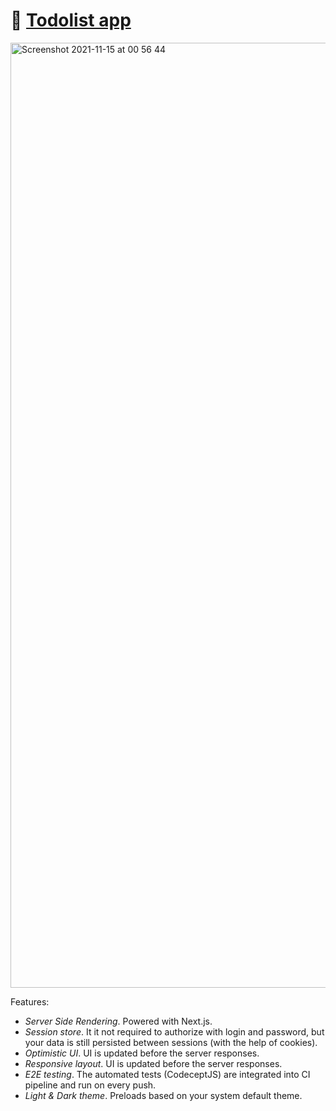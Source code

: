 # 📒 [Todolist app](https://todolist-app-drab.vercel.app/)

<img width="1512" alt="Screenshot 2021-11-15 at 00 56 44" src="https://user-images.githubusercontent.com/36339574/141700778-f356359e-0716-461a-8013-70071ce03264.png">

Features:

- *Server Side Rendering*. Powered with Next.js.
- *Session store*. It it not required to authorize with login and password, but your data is still persisted between sessions (with the help of cookies).
- *Optimistic UI*. UI is updated before the server responses.
- *Responsive layout*. UI is updated before the server responses.
- *E2E testing*. The automated tests (CodeceptJS) are integrated into CI pipeline and run on every push.
- *Light & Dark theme*. Preloads based on your system default theme.